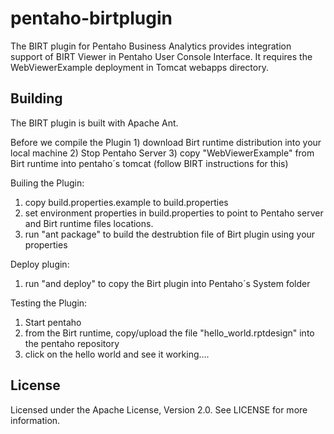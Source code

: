 ﻿pentaho-birtplugin
==================

The BIRT plugin for Pentaho Business Analytics provides integration support of BIRT Viewer  in Pentaho User Console Interface.
It requires the WebViewerExample deployment in Tomcat webapps directory.

Building
--------
The BIRT plugin is built with Apache Ant.

Before we compile the Plugin
	1) download Birt runtime distribution into your local machine
	2) Stop Pentaho Server
	3) copy "WebViewerExample" from Birt runtime into pentaho´s tomcat (follow BIRT instructions for this)

Builing the Plugin:
1) copy build.properties.example to build.properties 
2) set environment properties in build.properties to point to Pentaho server and Birt runtime files locations. 
3) run "ant package" to build the destrubtion file of Birt plugin using your properties

Deploy plugin:
1) run "and deploy" to copy the Birt plugin into Pentaho´s System folder

Testing the Plugin:
1) Start pentaho
2) from the Birt runtime, copy/upload the file "hello_world.rptdesign" into the pentaho repository
3) click on the hello world and see it working....



License
-------
Licensed under the Apache License, Version 2.0. See LICENSE for more information.
